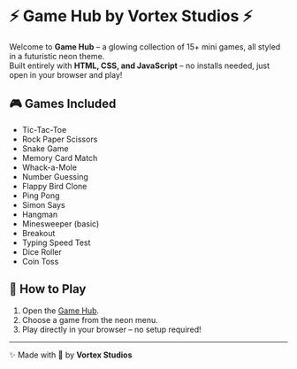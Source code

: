 # ⚡  Game Hub by Vortex Studios ⚡

Welcome to **Game Hub** – a glowing collection of 15+ mini games, all styled in a futuristic neon theme.  
Built entirely with **HTML, CSS, and JavaScript** – no installs needed, just open in your browser and play!  

## 🎮 Games Included
- Tic-Tac-Toe  
- Rock Paper Scissors  
- Snake Game  
- Memory Card Match  
- Whack-a-Mole  
- Number Guessing  
- Flappy Bird Clone  
- Ping Pong  
- Simon Says  
- Hangman  
- Minesweeper (basic)  
- Breakout  
- Typing Speed Test  
- Dice Roller  
- Coin Toss  

## 🚀 How to Play
1. Open the [Game Hub](index.html).  
2. Choose a game from the neon menu.  
3. Play directly in your browser – no setup required!  


---

✨ Made with 💖 by **Vortex Studios**
